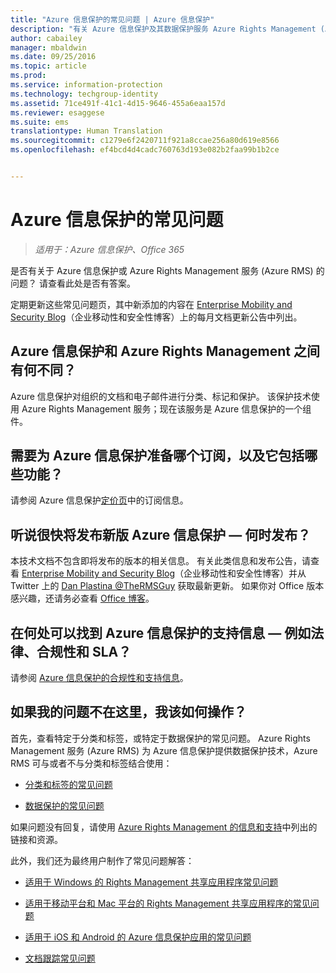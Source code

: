 ```yaml
---
title: "Azure 信息保护的常见问题 | Azure 信息保护"
description: "有关 Azure 信息保护及其数据保护服务 Azure Rights Management (Azure RMS) 的一些常见问题。"
author: cabailey
manager: mbaldwin
ms.date: 09/25/2016
ms.topic: article
ms.prod: 
ms.service: information-protection
ms.technology: techgroup-identity
ms.assetid: 71ce491f-41c1-4d15-9646-455a6eaa157d
ms.reviewer: esaggese
ms.suite: ems
translationtype: Human Translation
ms.sourcegitcommit: c1279e6f2420711f921a8ccae256a80d619e8566
ms.openlocfilehash: ef4bcd4d4cadc760763d193e082b2faa99b1b2ce


---
```


# Azure 信息保护的常见问题

>*适用于：Azure 信息保护、Office 365*

是否有关于 Azure 信息保护或 Azure Rights Management 服务 (Azure RMS) 的问题？ 请查看此处是否有答案。

定期更新这些常见问题页，其中新添加的内容在 [Enterprise Mobility and Security Blog](https://blogs.technet.microsoft.com/enterprisemobility/?product=azure-information-protection,azure-rights-management-services)（企业移动性和安全性博客）上的每月文档更新公告中列出。

## Azure 信息保护和 Azure Rights Management 之间有何不同？

Azure 信息保护对组织的文档和电子邮件进行分类、标记和保护。 该保护技术使用 Azure Rights Management 服务；现在该服务是 Azure 信息保护的一个组件。

## 需要为 Azure 信息保护准备哪个订阅，以及它包括哪些功能？
请参阅 Azure 信息保护[定价页](https://go.microsoft.com/fwlink/?LinkId=827589)中的订阅信息。

## 听说很快将发布新版 Azure 信息保护 — 何时发布？

本技术文档不包含即将发布的版本的相关信息。 有关此类信息和发布公告，请查看 [Enterprise Mobility and Security Blog](https://blogs.technet.microsoft.com/enterprisemobility/?product=azure-information-protection,azure-rights-management-services)（企业移动性和安全性博客）并从 Twitter 上的 [Dan Plastina @TheRMSGuy](https://twitter.com/TheRMSGuy) 获取最新更新。 如果你对 Office 版本感兴趣，还请务必查看 [Office 博客](https://blogs.office.com/)。

## 在何处可以找到 Azure 信息保护的支持信息 — 例如法律、合规性和 SLA？

请参阅 [Azure 信息保护的合规性和支持信息](../understand-explore/compliance.md)。

## 如果我的问题不在这里，我该如何操作？

首先，查看特定于分类和标签，或特定于数据保护的常见问题。 Azure Rights Management 服务 (Azure RMS) 为 Azure 信息保护提供数据保护技术，Azure RMS 可与或者不与分类和标签结合使用： 

- [分类和标签的常见问题](faqs-infoprotect.md)

- [数据保护的常见问题](faqs-rms.md)

如果问题没有回复，请使用 [Azure Rights Management 的信息和支持](information-support.md)中列出的链接和资源。

此外，我们还为最终用户制作了常见问题解答：

-   [适用于 Windows 的 Rights Management 共享应用程序常见问题](https://technet.microsoft.com/dn467883)

-   [适用于移动平台和 Mac 平台的 Rights Management 共享应用程序的常见问题](https://technet.microsoft.com/dn451248)

- [适用于 iOS 和 Android 的 Azure 信息保护应用的常见问题](../rms-client/mobile-app-faq.md)

-   [文档跟踪常见问题](http://go.microsoft.com/fwlink/?LinkId=523977)





<!--HONumber=Sep16_HO4-->


